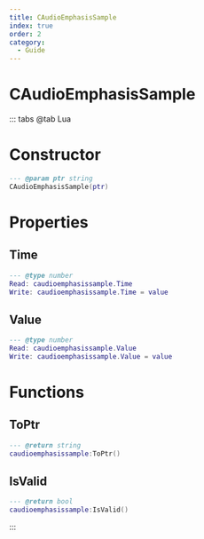 ```yaml
---
title: CAudioEmphasisSample
index: true
order: 2
category:
  - Guide
---
```


# CAudioEmphasisSample

::: tabs
@tab Lua
# Constructor
```lua
--- @param ptr string
CAudioEmphasisSample(ptr)
```
# Properties
## Time 
```lua
--- @type number
Read: caudioemphasissample.Time
Write: caudioemphasissample.Time = value
```
## Value 
```lua
--- @type number
Read: caudioemphasissample.Value
Write: caudioemphasissample.Value = value
```
# Functions
## ToPtr
```lua
--- @return string
caudioemphasissample:ToPtr()
```
## IsValid
```lua
--- @return bool
caudioemphasissample:IsValid()
```

:::